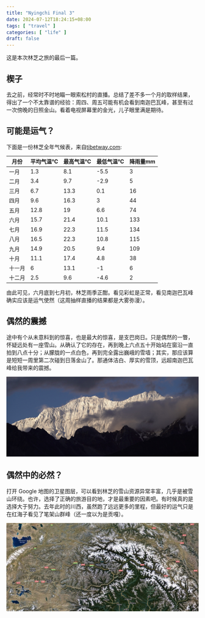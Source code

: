 ```yaml
---
title: "Nyingchi Final 3"
date: 2024-07-12T18:24:15+08:00
tags: [ "travel" ]
categories: [ "life" ]
draft: false
---
```


这是本次林芝之旅的最后一篇。

## 楔子

去之前，经常时不时地瞄一眼索松村的直播。总结了差不多一个月的取样结果，
得出了一个不太靠谱的经验：周四、周五可能有机会看到南迦巴瓦峰，甚至有过
一次傍晚的日照金山。看着电视屏幕里的金光，儿子眼里满是期待。

## 可能是运气？

下面是一份林芝全年气候表，来自[tibetway.com](https://www.tibetway.com/nyingchi-travel-guide/nyingchi-weather.html):

  月份| 平均气温℃ | 最高气温℃ | 最低气温℃ | 降雨量mm
------|-----------|-----------|-----------|---------
  一月|  1.3 |  8.1| -5.5|   3
  二月|  3.4 |  9.7| -2.9|   5
  三月|  6.7 | 13.3|  0.1|  16
  四月|  9.6 | 16.3|    3|  44
  五月| 12.8 |   19|  6.6|  74
  六月| 15.7 | 21.4| 10.1| 133
  七月| 16.9 | 22.3| 11.5| 134
  八月| 16.5 | 22.3| 10.8| 115
  九月| 14.9 | 20.5|  9.4| 109
  十月| 11.1 | 17.4|  4.8|  38
十一月|    6 | 13.1|   -1|   6
十二月|  2.5 |  9.6| -4.6|   2

由此可见，六月底到七月初，林芝雨季正酣。看见彩虹是正常，看见南迦巴瓦峰
确实应该是运气使然（这周抽样直播的结果都是大雾弥漫）。

## 偶然的震撼

途中有个从未意料到的惊喜，也是最大的惊喜，是支巴岗日。只是偶然的一瞥，
怀疑远处有一座雪山。从确认了它的存在，再到晚上六点五十开始站在窗沿一直
拍到八点十分；从朦胧的一点白色，再到完全露出巍峨的雪墙；其实，那应该算
是短短一周里第二次碰到日落金山了。那通体洁白、厚实的雪顶，远超南迦巴瓦
峰给我带来的震撼。

![支巴岗日](/media/zhibagangri.jpg)

## 偶然中的必然？

打开 Google 地图的卫星图层，可以看到林芝的雪山资源异常丰富，几乎是被雪
山环绕。也许，选择了正确的旅游目的地，才是最重要的因素吧。有时候真的是
选择大于努力。去年此时的川西，虽然跑了远远更多的里程，但最好的运气只是
在红海子看见了笔架山群峰（还一度以为是贡嘎）。

![peaks](/media/south-east-tibet.jpg)
